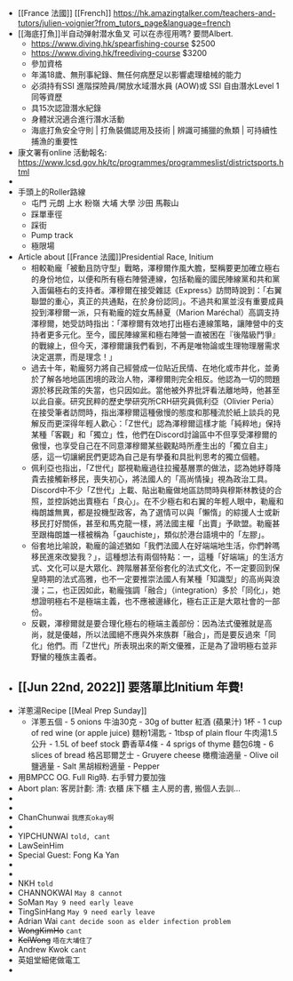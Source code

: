 - [[France 法國]] [[French]] https://hk.amazingtalker.com/teachers-and-tutors/julien-voignier?from_tutors_page&language=french
- [[海底打魚]]半自动弹射潜水鱼叉 可以在赤徑用嗎? 要問Albert.
	- https://www.diving.hk/spearfishing-course $2500
	- https://www.diving.hk/freediving-course $3200
	- 參加資格
	- 年滿18歲、無刑事紀錄、無任何病歷足以影響處理槍械的能力
	- 必須持有SSI 進階探險員/開放水域潛水員 (AOW)或 SSI 自由潛水Level 1 同等資歷
	- ​具15次認證潛水紀錄
	- 身體狀況適合進行潛水活動
	- ​海底打魚安全守則 | 打魚裝備認用及技術 | 辨識可捕獵的魚類 | 可持續性捕漁的重要性
- 康文署有online 活動報名: https://www.lcsd.gov.hk/tc/programmes/programmeslist/districtsports.html
-
- 手頭上的Roller路線
	- 屯門 元朗 上水 粉嶺 大埔 大學 沙田  馬鞍山
	- 踩單車徑
	- 踩街
	- Pump track
	- 極限場
- Article about [[France 法國]]Presidential Race, Initium
	- 相較勒龐「被動且防守型」戰略，澤穆爾作風大膽，堅稱要更加確立極右的身份地位，以便和所有極右陣營連線，包括勒龐的國民陣線黨和共和黨入面偏極右的支持者。澤穆爾在接受雜誌《Express》訪問時說到：「右翼聯盟的重心，真正的共通點，在於身份認同」。不過共和黨並沒有重要成員投到澤穆爾一派，只有勒龐的姪女馬赫夏（Marion Maréchal）高調支持澤穆爾，她受訪時指出：「澤穆爾有效地打出極右連線策略，讓陣營中的支持者更多元化。至今，國民陣線黨和極右陣營一直被困在『後階級鬥爭』的戰線上，但今天，澤穆爾讓我們看到，不再是唯物論或生理物理層需求決定選票，而是理念！」
	- 過去十年，勒龐努力將自己經營成一位貼近民情、在地化或市井化，並勇於了解各地地區困境的政治人物，澤穆爾則完全相反。他認為一切的問題源於移民政策的失當，也只因如此。當他被外界批評看法離地時，他甚至以此自豪。研究民粹的歷史學研究所CRH研究員佩利亞（Olivier Peria）在接受筆者訪問時，指出澤穆爾這種傲慢的態度和那種流於紙上談兵的見解反而更深得年輕人歡心：「Z世代」認為澤穆爾這樣才能「純粹地」保持某種「客觀」和「獨立」性，他們在Discord討論區中不但享受澤穆爾的傲慢，也享受自己在不同意澤穆爾某些觀點時所產生出的「獨立自主」感，這一切讓網民們更認為自己是有學養和具批判思考的獨立個體。
	- 佩利亞也指出，「Z世代」鄙視勒龐過往拉攏基層票的做法，認為她紓尊降貴去接觸新移民，喪失初心，將法國人的「高尚情操」視為政治工具。Discord中不少「Z世代」上載、貼出勒龐做地區訪問時與穆斯林教徒的合照，並控訴她出賣極右「良心」。在不少極右和右翼的年輕人眼中，勒龐和梅朗雄無異，都是投機型政客，為了選情可以與「懶惰」的綜援人士或新移民打好關係，甚至和馬克龍一樣，將法國主權「出賣」予歐盟。勒龐甚至跟梅朗雄一樣被稱為「gauchiste」，類似於港台語境中的「左膠」。
	- 俗套地比喻說，勒龐的論述猶如「我們法國人在好端端地生活，你們幹嗎移民進來改變我？」，這種想法有兩個特點：一，這種「好端端」的生活方式、文化可以是大眾化、跨階層甚至俗套化的法式文化，不一定要回到保皇時期的法式高雅，也不一定要推崇法國人有某種「知識型」的高尚與浪漫；二，也正因如此，勒龐強調「融合」（integration）多於「同化」，她想證明極右不是極端主義，也不應被邊緣化，極右正正是大眾社會的一部份。
	- 反觀，澤穆爾就是要合理化極右的極端主義部份：因為法式優雅就是高尚，就是優越，所以法國絕不應與外來族群「融合」，而是要反過來「同化」他們。而「Z世代」所表現出來的斯文優雅，正是為了證明極右並非野蠻的種族主義者。
- [[Jun 22nd, 2022]] 要落單比Initium 年費!
	-
- 洋蔥湯Recipe [[Meal Prep Sunday]]
	- 洋蔥五個 - 5 onions
	  牛油30克 - 30g of butter
	  紅酒 (蘋果汁) 1杯 - 1 cup of red wine (or apple juice)
	  麵粉1湯匙 - 1tbsp of plain flour
	  牛肉湯1.5公升 - 1.5L of beef stock
	  麝香草4條 - 4 sprigs of thyme
	  麵包6塊 - 6 slices of bread
	  格呂耶爾芝士 - Gruyere cheese
	  橄欖油適量 - Olive oil
	  鹽適量 - Salt
	  黑胡椒粉適量 - Pepper
- 用BMPCC OG.  Full Rig時.  右手臂力要加強
- Abort plan: 客房計劃:   清: 衣櫃   床下櫃    主人房的書,   搬個人去訓...
-
-
- ChanChunwai `我應亥okay啊`
-
- YIPCHUNWAI  `told, cant`
- LawSeinHim
- Special Guest: Fong Ka Yan
-
-
- NKH `told`
- CHANNOKWAI  `May 8 cannot`
- SoMan `May 9 need early leave`
- TingSinHang `May 9 need early leave`
- Adrian Wai `cant decide soon as elder infection problem`
- ~~WongKimHo~~   `cant`
- ~~KelWong~~   `唔在大埔住了`
- Andrew Kwok  `cant`
- 英姐堂細佬做電工
-